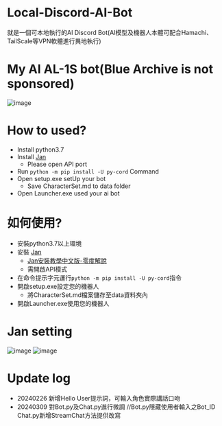 # Local-Discord-AI-Bot
就是一個可本地執行的AI Discord Bot(AI模型及機器人本體可配合Hamachi、TailScale等VPN軟體進行異地執行)

# My AI AL-1S bot(Blue Archive is not sponsored)
![image](https://github.com/LilyRasPi0502/Local-Discord-AI-Bot/assets/115215163/716c66f2-f171-43b4-bb87-7cbdb19b33e8)


# How to used?
- Install python3.7
- Install [Jan](https://github.com/janhq/jan)
  - Please open API port
- Run `python -m pip install -U py-cord` Command
- Open setup.exe setUp your bot
  - Save CharacterSet.md to data folder
- Open Launcher.exe used your ai bot

# 如何使用?
- 安裝python3.7以上環境
- 安裝 [Jan](https://github.com/janhq/jan)
  - [Jan安裝教學中文版-零度解說](https://www.youtube.com/watch?v=gf8Phs2YXWU)
  - 需開啟API模式
- 在命令提示字元運行`python -m pip install -U py-cord`指令
- 開啟setup.exe設定您的機器人
  - 將CharacterSet.md檔案儲存至data資料夾內
- 開啟Launcher.exe使用您的機器人

# Jan setting
![image](https://github.com/LilyRasPi0502/Local-Discord-AI-Bot/assets/115215163/f96a8403-0d32-408e-95c7-8ecf263b44d9)
![image](https://github.com/LilyRasPi0502/Local-Discord-AI-Bot/assets/115215163/08ba0351-bdd4-4851-918d-e3ca9930f26d)

# Update log
- 20240226 新增Hello User提示詞，可輸入角色實際講話口吻
- 20240309 對Bot.py及Chat.py進行微調 //Bot.py隱藏使用者輸入之Bot_ID Chat.py新增StreamChat方法提供改寫

